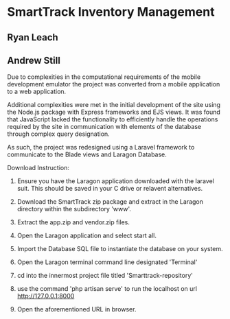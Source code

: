 # SmartTrack Inventory Management
## Ryan Leach
## Andrew Still

Due to complexities in the computational requirements of the mobile development emulator the project was converted from a mobile application to a web application.

Additional complexities were met in the initial development of the site using the Node.js package with Express frameworks and EJS views. It was found that JavaScript lacked the functionality to efficiently handle the operations required by the site in communication with elements of the database through complex query designation.
	
As such, the project was redesigned using a Laravel framework to communicate to the Blade views and Laragon Database.

Download Instruction:
1. Ensure you have the Laragon application downloaded with the laravel suit. This should be saved in your C drive or relavent alternatives.

2. Download the SmartTrack zip package and extract in the Laragon directory within the subdirectory 'www'.

3. Extract the app.zip and vendor.zip files.

4. Open the Laragon application and select start all.

5. Import the Database SQL file to instantiate the database on your system.

6. Open the Laragon terminal command line designated 'Terminal'

7. cd into the innermost project file titled 'Smarttrack-repository'

8. use the command 'php artisan serve' to run the localhost on url http://127.0.0.1:8000

9. Open the aforementioned URL in browser.
